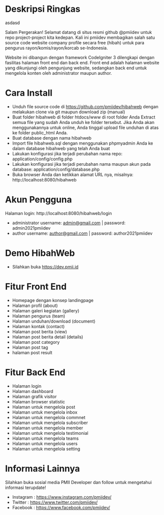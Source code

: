 # Deskripsi Ringkas

asdasd

Salam Pergerakan! Selamat datang di situs resmi github @pmiidev untuk repo project-project kita kedepan. Kali ini pmiidev membagikan salah satu source code website company profile secara free (hibah) untuk para pengurus rayon/komis/rayon/korcab se-Indonesia.

Website ini dibangun dengan framework CodeIgniter 3 dilengkapi dengan fasilitas halaman front end dan back end. Front end adalah halaman website yang dikunjungi oleh pengunjung website, sedangkan back end untuk mengelola konten oleh administrator maupun author.

# Cara Install 
- Unduh file source code di https://github.com/pmiidev/hibahweb dengan melakukan clone via git maupun download zip (manual)
- Buat folder hibahweb di folder htdocs/www di root folder Anda
Extract semua file yang sudah Anda unduh ke folder tersebut. Jika Anda akan menggunakannya untuk online, Anda tinggal upload file unduhan di atas ke folder public_html Anda.
- Buat database dengan nama hibahweb
- Import file hibahweb.sql dengan menggunakan phpmyadmin Anda ke dalam database hibahweb yang telah Anda buat
- Lakukan konfigurasi jika terjadi perubahan nama repo: application/config/config.php
- Lakukan konfigurasi jika terjadi perubahan nama maupun akun pada database: application/config/database.php  
- Buka browser Anda dan ketikkan alamat URL nya, misalnya: http://localhost:8080/hibahweb

# Akun Pengguna
Halaman login: http://localhost:8080/hibahweb/login
- administrator
username: admin@gmail.com | password: admin2021pmiidev
- author
username: author@gmail.com | password: author2021pmiidev

# Demo HibahWeb
- Silahkan buka https://dev.pmii.id

# Fitur Front End
- Homepage dengan konsep landingpage
- Halaman profil (about)
- Halaman galeri kegiatan (gallery)
- Halaman pengurus (team)
- Halaman unduhan/download (document)
- Halaman kontak (contact)
- Halaman post berita (view)
- Halaman post berita detail (details)
- Halaman post category
- Halaman post tag
- halaman post result

# Fitur Back End
- Halaman login 
- Halaman dashboard
- Halaman grafik visitor
- Halaman browser statistic
- Halaman untuk mengelola post
- Halaman untuk mengelola inbox
- Halaman untuk mengelola commnet
- Halaman untuk mengelola subscriber
- Halaman untuk mengelola member
- Halaman untuk mengelola testimonial
- Halaman untuk mengelola teams
- Halaman untuk mengelola users
- Halaman untuk mengelola setting

# Informasi Lainnya
Silahkan buka sosial media PMII Developer dan follow untuk mengetahui informasi terupdate!
- Instagram : https://www.instagram.com/pmiidev/ 
- Twitter   : https://www.twitter.com/pmiidev/ 
- Facebook  : https://www.facebook.com/pmiidev/
